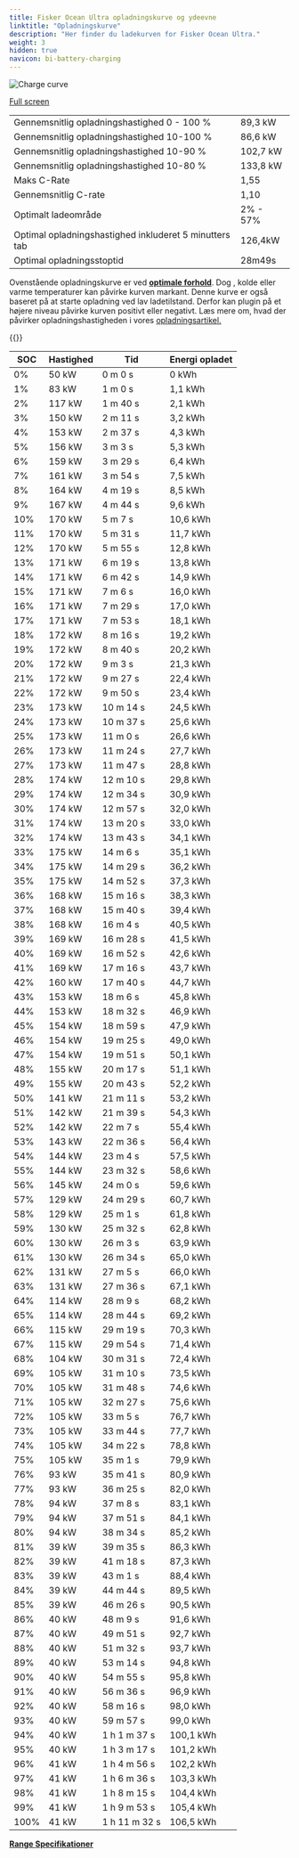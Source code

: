```yaml
---
title: Fisker Ocean Ultra opladningskurve og ydeevne
linktitle: "Opladningskurve"
description: "Her finder du ladekurven for Fisker Ocean Ultra."
weight: 3
hidden: true
navicon: bi-battery-charging
---
```

<!-- markdownlint-disable MD033 -->
<img src="../chargingcurve.svg" alt="Charge curve" class="img-fluid">

[Full screen](/models/fisker/ocean/ocean_ultra/chargingcurve.svg)


<table class="table table-striped border">
<tbody>
<tr>
<td>Gennemsnitlig opladningshastighed 0 - 100 %</td><td>89,3 kW</td>
</tr>
<tr>
<td>Gennemsnitlig opladningshastighed 10-100 %</td><td>86,6 kW</td>
</tr>
<tr>
<td>Gennemsnitlig opladningshastighed 10-90 %</td><td>102,7 kW</td>
</tr>
<tr>
<td>Gennemsnitlig opladningshastighed 10-80 %</td><td>133,8 kW</td>
</tr>
<tr>
<td>Maks C-Rate</td><td>1,55</td>
</tr>
<tr>
<td>Gennemsnitlig C-rate</td><td>1,10</td>
</tr>
<tr>
<td>Optimalt ladeområde</td><td>2% - 57%</td>
</tr>
<tr>
<td>Optimal opladningshastighed inkluderet 5 minutters tab</td><td>126,4kW</td>
</tr>
<tr>
<td>Optimal opladningsstoptid</td><td>28m49s</td>
</tr>
</tbody>
</table>


Ovenstående opladningskurve er ved **[optimale forhold](../../../../../technology/battery/charging/#temperature)**. Dog , kolde eller varme temperaturer kan påvirke kurven markant. Denne kurve er også baseret på at starte opladning ved lav ladetilstand. Derfor kan plugin på et højere niveau påvirke kurven positivt eller negativt. Læs mere om, hvad der påvirker opladningshastigheden i vores [opladningsartikel.](../../../../../technology/battery/charging/)


{{<evkxdisplayaddarticle />}}
<table class="table table-striped border">
<thead>
<tr><th>SOC</th><th>Hastighed</th><th>Tid</th><th>Energi opladet</th></tr>
</thead>
<tbody>
<tr>
<td>0%</td><td>50 kW</td><td> 0 m 0 s </td><td>0 kWh </td>
</tr>
<tr>
<td>1%</td><td>83 kW</td><td> 1 m 0 s </td><td>1,1 kWh </td>
</tr>
<tr>
<td>2%</td><td>117 kW</td><td> 1 m 40 s </td><td>2,1 kWh </td>
</tr>
<tr>
<td>3%</td><td>150 kW</td><td> 2 m 11 s </td><td>3,2 kWh </td>
</tr>
<tr>
<td>4%</td><td>153 kW</td><td> 2 m 37 s </td><td>4,3 kWh </td>
</tr>
<tr>
<td>5%</td><td>156 kW</td><td> 3 m 3 s </td><td>5,3 kWh </td>
</tr>
<tr>
<td>6%</td><td>159 kW</td><td> 3 m 29 s </td><td>6,4 kWh </td>
</tr>
<tr>
<td>7%</td><td>161 kW</td><td> 3 m 54 s </td><td>7,5 kWh </td>
</tr>
<tr>
<td>8%</td><td>164 kW</td><td> 4 m 19 s </td><td>8,5 kWh </td>
</tr>
<tr>
<td>9%</td><td>167 kW</td><td> 4 m 44 s </td><td>9,6 kWh </td>
</tr>
<tr>
<td>10%</td><td>170 kW</td><td> 5 m 7 s </td><td>10,6 kWh </td>
</tr>
<tr>
<td>11%</td><td>170 kW</td><td> 5 m 31 s </td><td>11,7 kWh </td>
</tr>
<tr>
<td>12%</td><td>170 kW</td><td> 5 m 55 s </td><td>12,8 kWh </td>
</tr>
<tr>
<td>13%</td><td>171 kW</td><td> 6 m 19 s </td><td>13,8 kWh </td>
</tr>
<tr>
<td>14%</td><td>171 kW</td><td> 6 m 42 s </td><td>14,9 kWh </td>
</tr>
<tr>
<td>15%</td><td>171 kW</td><td> 7 m 6 s </td><td>16,0 kWh </td>
</tr>
<tr>
<td>16%</td><td>171 kW</td><td> 7 m 29 s </td><td>17,0 kWh </td>
</tr>
<tr>
<td>17%</td><td>171 kW</td><td> 7 m 53 s </td><td>18,1 kWh </td>
</tr>
<tr>
<td>18%</td><td>172 kW</td><td> 8 m 16 s </td><td>19,2 kWh </td>
</tr>
<tr>
<td>19%</td><td>172 kW</td><td> 8 m 40 s </td><td>20,2 kWh </td>
</tr>
<tr>
<td>20%</td><td>172 kW</td><td> 9 m 3 s </td><td>21,3 kWh </td>
</tr>
<tr>
<td>21%</td><td>172 kW</td><td> 9 m 27 s </td><td>22,4 kWh </td>
</tr>
<tr>
<td>22%</td><td>172 kW</td><td> 9 m 50 s </td><td>23,4 kWh </td>
</tr>
<tr>
<td>23%</td><td>173 kW</td><td> 10 m 14 s </td><td>24,5 kWh </td>
</tr>
<tr>
<td>24%</td><td>173 kW</td><td> 10 m 37 s </td><td>25,6 kWh </td>
</tr>
<tr>
<td>25%</td><td>173 kW</td><td> 11 m 0 s </td><td>26,6 kWh </td>
</tr>
<tr>
<td>26%</td><td>173 kW</td><td> 11 m 24 s </td><td>27,7 kWh </td>
</tr>
<tr>
<td>27%</td><td>173 kW</td><td> 11 m 47 s </td><td>28,8 kWh </td>
</tr>
<tr>
<td>28%</td><td>174 kW</td><td> 12 m 10 s </td><td>29,8 kWh </td>
</tr>
<tr>
<td>29%</td><td>174 kW</td><td> 12 m 34 s </td><td>30,9 kWh </td>
</tr>
<tr>
<td>30%</td><td>174 kW</td><td> 12 m 57 s </td><td>32,0 kWh </td>
</tr>
<tr>
<td>31%</td><td>174 kW</td><td> 13 m 20 s </td><td>33,0 kWh </td>
</tr>
<tr>
<td>32%</td><td>174 kW</td><td> 13 m 43 s </td><td>34,1 kWh </td>
</tr>
<tr>
<td>33%</td><td>175 kW</td><td> 14 m 6 s </td><td>35,1 kWh </td>
</tr>
<tr>
<td>34%</td><td>175 kW</td><td> 14 m 29 s </td><td>36,2 kWh </td>
</tr>
<tr>
<td>35%</td><td>175 kW</td><td> 14 m 52 s </td><td>37,3 kWh </td>
</tr>
<tr>
<td>36%</td><td>168 kW</td><td> 15 m 16 s </td><td>38,3 kWh </td>
</tr>
<tr>
<td>37%</td><td>168 kW</td><td> 15 m 40 s </td><td>39,4 kWh </td>
</tr>
<tr>
<td>38%</td><td>168 kW</td><td> 16 m 4 s </td><td>40,5 kWh </td>
</tr>
<tr>
<td>39%</td><td>169 kW</td><td> 16 m 28 s </td><td>41,5 kWh </td>
</tr>
<tr>
<td>40%</td><td>169 kW</td><td> 16 m 52 s </td><td>42,6 kWh </td>
</tr>
<tr>
<td>41%</td><td>169 kW</td><td> 17 m 16 s </td><td>43,7 kWh </td>
</tr>
<tr>
<td>42%</td><td>160 kW</td><td> 17 m 40 s </td><td>44,7 kWh </td>
</tr>
<tr>
<td>43%</td><td>153 kW</td><td> 18 m 6 s </td><td>45,8 kWh </td>
</tr>
<tr>
<td>44%</td><td>153 kW</td><td> 18 m 32 s </td><td>46,9 kWh </td>
</tr>
<tr>
<td>45%</td><td>154 kW</td><td> 18 m 59 s </td><td>47,9 kWh </td>
</tr>
<tr>
<td>46%</td><td>154 kW</td><td> 19 m 25 s </td><td>49,0 kWh </td>
</tr>
<tr>
<td>47%</td><td>154 kW</td><td> 19 m 51 s </td><td>50,1 kWh </td>
</tr>
<tr>
<td>48%</td><td>155 kW</td><td> 20 m 17 s </td><td>51,1 kWh </td>
</tr>
<tr>
<td>49%</td><td>155 kW</td><td> 20 m 43 s </td><td>52,2 kWh </td>
</tr>
<tr>
<td>50%</td><td>141 kW</td><td> 21 m 11 s </td><td>53,2 kWh </td>
</tr>
<tr>
<td>51%</td><td>142 kW</td><td> 21 m 39 s </td><td>54,3 kWh </td>
</tr>
<tr>
<td>52%</td><td>142 kW</td><td> 22 m 7 s </td><td>55,4 kWh </td>
</tr>
<tr>
<td>53%</td><td>143 kW</td><td> 22 m 36 s </td><td>56,4 kWh </td>
</tr>
<tr>
<td>54%</td><td>144 kW</td><td> 23 m 4 s </td><td>57,5 kWh </td>
</tr>
<tr>
<td>55%</td><td>144 kW</td><td> 23 m 32 s </td><td>58,6 kWh </td>
</tr>
<tr>
<td>56%</td><td>145 kW</td><td> 24 m 0 s </td><td>59,6 kWh </td>
</tr>
<tr>
<td>57%</td><td>129 kW</td><td> 24 m 29 s </td><td>60,7 kWh </td>
</tr>
<tr>
<td>58%</td><td>129 kW</td><td> 25 m 1 s </td><td>61,8 kWh </td>
</tr>
<tr>
<td>59%</td><td>130 kW</td><td> 25 m 32 s </td><td>62,8 kWh </td>
</tr>
<tr>
<td>60%</td><td>130 kW</td><td> 26 m 3 s </td><td>63,9 kWh </td>
</tr>
<tr>
<td>61%</td><td>130 kW</td><td> 26 m 34 s </td><td>65,0 kWh </td>
</tr>
<tr>
<td>62%</td><td>131 kW</td><td> 27 m 5 s </td><td>66,0 kWh </td>
</tr>
<tr>
<td>63%</td><td>131 kW</td><td> 27 m 36 s </td><td>67,1 kWh </td>
</tr>
<tr>
<td>64%</td><td>114 kW</td><td> 28 m 9 s </td><td>68,2 kWh </td>
</tr>
<tr>
<td>65%</td><td>114 kW</td><td> 28 m 44 s </td><td>69,2 kWh </td>
</tr>
<tr>
<td>66%</td><td>115 kW</td><td> 29 m 19 s </td><td>70,3 kWh </td>
</tr>
<tr>
<td>67%</td><td>115 kW</td><td> 29 m 54 s </td><td>71,4 kWh </td>
</tr>
<tr>
<td>68%</td><td>104 kW</td><td> 30 m 31 s </td><td>72,4 kWh </td>
</tr>
<tr>
<td>69%</td><td>105 kW</td><td> 31 m 10 s </td><td>73,5 kWh </td>
</tr>
<tr>
<td>70%</td><td>105 kW</td><td> 31 m 48 s </td><td>74,6 kWh </td>
</tr>
<tr>
<td>71%</td><td>105 kW</td><td> 32 m 27 s </td><td>75,6 kWh </td>
</tr>
<tr>
<td>72%</td><td>105 kW</td><td> 33 m 5 s </td><td>76,7 kWh </td>
</tr>
<tr>
<td>73%</td><td>105 kW</td><td> 33 m 44 s </td><td>77,7 kWh </td>
</tr>
<tr>
<td>74%</td><td>105 kW</td><td> 34 m 22 s </td><td>78,8 kWh </td>
</tr>
<tr>
<td>75%</td><td>105 kW</td><td> 35 m 1 s </td><td>79,9 kWh </td>
</tr>
<tr>
<td>76%</td><td>93 kW</td><td> 35 m 41 s </td><td>80,9 kWh </td>
</tr>
<tr>
<td>77%</td><td>93 kW</td><td> 36 m 25 s </td><td>82,0 kWh </td>
</tr>
<tr>
<td>78%</td><td>94 kW</td><td> 37 m 8 s </td><td>83,1 kWh </td>
</tr>
<tr>
<td>79%</td><td>94 kW</td><td> 37 m 51 s </td><td>84,1 kWh </td>
</tr>
<tr>
<td>80%</td><td>94 kW</td><td> 38 m 34 s </td><td>85,2 kWh </td>
</tr>
<tr>
<td>81%</td><td>39 kW</td><td> 39 m 35 s </td><td>86,3 kWh </td>
</tr>
<tr>
<td>82%</td><td>39 kW</td><td> 41 m 18 s </td><td>87,3 kWh </td>
</tr>
<tr>
<td>83%</td><td>39 kW</td><td> 43 m 1 s </td><td>88,4 kWh </td>
</tr>
<tr>
<td>84%</td><td>39 kW</td><td> 44 m 44 s </td><td>89,5 kWh </td>
</tr>
<tr>
<td>85%</td><td>39 kW</td><td> 46 m 26 s </td><td>90,5 kWh </td>
</tr>
<tr>
<td>86%</td><td>40 kW</td><td> 48 m 9 s </td><td>91,6 kWh </td>
</tr>
<tr>
<td>87%</td><td>40 kW</td><td> 49 m 51 s </td><td>92,7 kWh </td>
</tr>
<tr>
<td>88%</td><td>40 kW</td><td> 51 m 32 s </td><td>93,7 kWh </td>
</tr>
<tr>
<td>89%</td><td>40 kW</td><td> 53 m 14 s </td><td>94,8 kWh </td>
</tr>
<tr>
<td>90%</td><td>40 kW</td><td> 54 m 55 s </td><td>95,8 kWh </td>
</tr>
<tr>
<td>91%</td><td>40 kW</td><td> 56 m 36 s </td><td>96,9 kWh </td>
</tr>
<tr>
<td>92%</td><td>40 kW</td><td> 58 m 16 s </td><td>98,0 kWh </td>
</tr>
<tr>
<td>93%</td><td>40 kW</td><td> 59 m 57 s </td><td>99,0 kWh </td>
</tr>
<tr>
<td>94%</td><td>40 kW</td><td>1 h 1 m 37 s </td><td>100,1 kWh </td>
</tr>
<tr>
<td>95%</td><td>40 kW</td><td>1 h 3 m 17 s </td><td>101,2 kWh </td>
</tr>
<tr>
<td>96%</td><td>41 kW</td><td>1 h 4 m 56 s </td><td>102,2 kWh </td>
</tr>
<tr>
<td>97%</td><td>41 kW</td><td>1 h 6 m 36 s </td><td>103,3 kWh </td>
</tr>
<tr>
<td>98%</td><td>41 kW</td><td>1 h 8 m 15 s </td><td>104,4 kWh </td>
</tr>
<tr>
<td>99%</td><td>41 kW</td><td>1 h 9 m 53 s </td><td>105,4 kWh </td>
</tr>
<tr>
<td>100%</td><td>41 kW</td><td>1 h 11 m 32 s </td><td>106,5 kWh </td>
</tr>
</tbody>
</table>

<div class="mt-3 mb-3">
<a href="../rangeandconsumption/" class="text-decoration-none text-black">
<strong><i class="bi-arrow-left"></i> Range </strong>
</a>
<a href="../specifications/" class="text-decoration-none text-black float-end">
<strong>Specifikationer <i class="bi-arrow-right"></i></strong>
</a>
</div>
